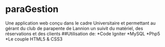 # paraGestion
Une application web conçu dans le cadre Universitaire et permettant au gérant du club de parapente de Lannion un suivit du matériel, des réservations et des clients
##Utilisation de:
*Code Igniter
*MySQL
*Php5
*Le couple HTML5 & CSS3

